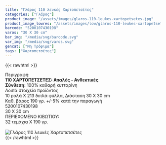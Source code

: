 ```yaml
---
title: "Γλάρος 110 λευκές Χαρτοπετσέτες"
categories: ["Γλάρος"]
product_image: "/assets/images/glaros-110-leukes-xartopetsetes.jpg"
product_image_lowres: "/assets/images/low/glaros-110-leukes-xartopetsetes.jpg"
barcode: "5200107430198"
varos: "30 Χ 30 cm"
bar_img: "/media/svg/barcode.svg"
var_img: "/media/svg/varos.svg"
gencat: ["Μη Τρόφιμα"]
tags: ["Χαρτοπετσέτες"]
---
```

{{< rawhtml >}}

<div class="sload198"><div class="product"><div id="sistatika">Περιγραφή:</div><div class="alltext"><b>110 ΧΑΡΤΟΠΕΤΣΕΤΕΣ: Απαλές - Ανθεκτικές</b><br><b>Σύνθεση:</b> 100% καθαρή κυτταρίνη<br></div><div id="loipa">Λοιπά στοιχεία προϊόντος</div><div class="alltext">10 ρολά Χ 213 διπλά φύλλα, Διάσταση 30 Χ 30 cm<br>Καθ. βάρος 190 γρ. +/-5% κατά την παραγωγή<br></div><div id="barcode"><div id="barimage1"></div><span id="bartext">5200107430198</span></div><div id="varos"><div id="dimimg"></div><span id="varostext">30 Χ 30 cm</span></div><div id="kivotio">ΠΕΡΙΕΧΟΜΕΝΟ ΚΙΒΩΤΙΟΥ:<br>32 τεμάχια Χ 190 γρ.</div><br><div class="pimg"><img alt="Γλάρος 110 λευκές Χαρτοπετσέτες" title="Γλάρος 110 λευκές Χαρτοπετσέτες" src="/assets/images/glaros-110-leukes-xartopetsetes.jpg"></div></div></div>
{{< /rawhtml >}}


